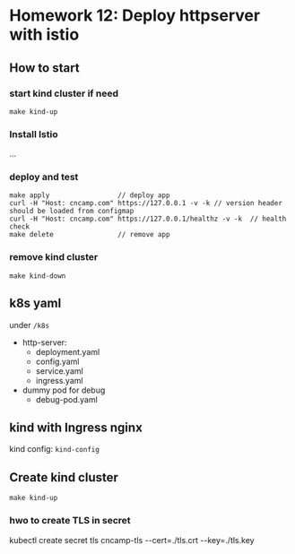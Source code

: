 # Homework 12: Deploy httpserver with istio
## How to start 
### start kind cluster if need
`make kind-up`
### Install Istio
...
### deploy and test
```shell
make apply                 // deploy app
curl -H "Host: cncamp.com" https://127.0.0.1 -v -k // version header should be loaded from configmap
curl -H "Host: cncamp.com" https://127.0.0.1/healthz -v -k  // health check
make delete                // remove app
```

### remove kind cluster 
`make kind-down`


## k8s yaml
under `/k8s`
- http-server:
  - deployment.yaml
  - config.yaml
  - service.yaml
  - ingress.yaml
- dummy pod for debug
  - debug-pod.yaml


## kind with Ingress nginx
kind config: `kind-config`
## Create kind cluster
```shell
make kind-up
```

### hwo to create TLS in secret
kubectl create secret tls cncamp-tls --cert=./tls.crt --key=./tls.key


